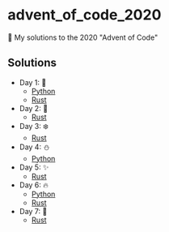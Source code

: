 # advent_of_code_2020
🎅 My solutions to the 2020 "Advent of Code"


## Solutions

* Day 1:  :santa:
    * [Python](Day1-9/1.py)
    * [Rust](Day1-9/day1_rs)
* Day 2:  :star2:
    * [Rust](Day1-9/day2_rs)
* Day 3:  :snowflake:
    * [Rust](Day1-9/day3_rs)
* Day 4:  :snowman:
    * [Python](Day1-9/4.py)
* Day 5:  :sparkles:
    * [Rust](Day1-9/day5_rs)
* Day 6:  :fire:
    * [Python](Day1-9/6.py)
    * [Rust](Day1-9/day6_rs)
* Day 7:  :christmas_tree:
    * [Rust](Day1-9/day7_rs)


